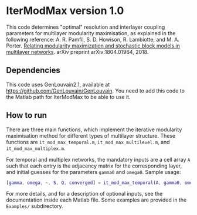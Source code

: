 # IterModMax version 1.0

This code determines "optimal" resolution and interlayer coupling parameters for multilayer modularity maximisation, as explained in the following reference:
A. R. Pamfil, S. D. Howison, R. Lambiotte, and M. A. Porter. [Relating modularity maximization and stochastic block models in multilayer networks](https://arxiv.org/abs/1804.01964). arXiv preprint arXiv:1804.01964, 2018. 

## Dependencies

This code uses GenLouvain2.1, available at https://github.com/GenLouvain/GenLouvain. You need to add this code to the Matlab path for IterModMax to be able to use it.

## How to run

There are three main functions, which implement the iterative modularity maximisation method for different types of multilayer structure. These functions are `it_mod_max_temporal.m`, `it_mod_max_multilevel.m`, and `it_mod_max_multiplex.m`.

For temporal and multiplex networks, the mandatory inputs are a cell array `A` such that each entry is the adjacency matrix for the corresponding layer, and initial guesses for the parameters `gamma0` and `omega0`. Sample usage:

```matlab
[gamma, omega, ~, S, Q, converged] = it_mod_max_temporal(A, gamma0, omega0)
```

For more details, and for a description of optional inputs, see the documentation inside each Matlab file. Some examples are provided in the `Examples/` subdirectory.

